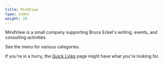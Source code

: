 ```yaml
---
title: MindView
type: index
weight: 10
---
```


MindView is a small company supporting Bruce Eckel's writing, events, and
consulting activities.

See the menu for various categories.

If you're in a hurry, the [Quick Links](/quicklinks) page might have what
you're looking for.
